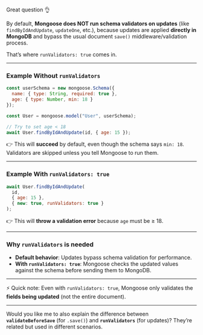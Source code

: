 Great question 👌

By default, **Mongoose does NOT run schema validators on updates** (like `findByIdAndUpdate`, `updateOne`, etc.), because updates are applied **directly in MongoDB** and bypass the usual document `save()` middleware/validation process.

That’s where `runValidators: true` comes in.

---

### Example Without `runValidators`

```js
const userSchema = new mongoose.Schema({
  name: { type: String, required: true },
  age: { type: Number, min: 18 }
});

const User = mongoose.model("User", userSchema);

// Try to set age < 18
await User.findByIdAndUpdate(id, { age: 15 });
```

👉 This will **succeed** by default, even though the schema says `min: 18`.
Validators are skipped unless you tell Mongoose to run them.

---

### Example With `runValidators: true`

```js
await User.findByIdAndUpdate(
  id,
  { age: 15 },
  { new: true, runValidators: true }
);
```

👉 This will **throw a validation error** because `age` must be ≥ 18.

---

### Why `runValidators` is needed

* **Default behavior**: Updates bypass schema validation for performance.
* **With `runValidators: true`**: Mongoose checks the updated values against the schema before sending them to MongoDB.

---

⚡ Quick note:
Even with `runValidators: true`, Mongoose only validates the **fields being updated** (not the entire document).

---

Would you like me to also explain the difference between **`validateBeforeSave`** (for `.save()`) and **`runValidators`** (for updates)? They’re related but used in different scenarios.
